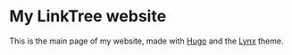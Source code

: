 # My LinkTree website

This is the main page of my website, made with [Hugo](https://github.com/gohugoio/hugo) and the [Lynx](https://github.com/jpanther/lynx) theme.
